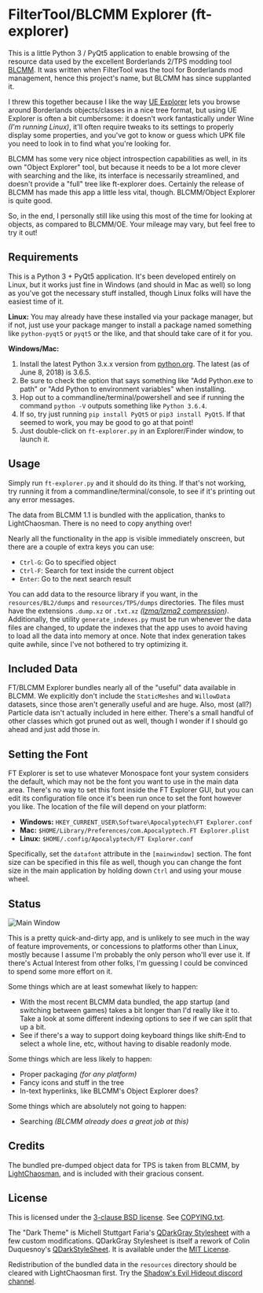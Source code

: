 FilterTool/BLCMM Explorer (ft-explorer)
=======================================

This is a little Python 3 / PyQt5 application to enable browsing of the
resource data used by the excellent Borderlands 2/TPS modding tool
[BLCMM](https://github.com/BLCM/BLCMods/wiki/Borderlands-Community-Mod-Manager).
It was written when FilterTool was the tool for Borderlands mod management,
hence this project's name, but BLCMM has since supplanted it.

I threw this together because I like the way
[UE Explorer](http://eliotvu.com/portfolio/view/21/ue-explorer) lets you
browse around Borderlands objects/classes in a nice tree format, but using
UE Explorer is often a bit cumbersome: it doesn't work fantastically under
Wine *(I'm running Linux)*, it'll often require tweaks to its settings to
properly display some properties, and you've got to know or guess which UPK
file you need to look in to find what you're looking for.

BLCMM has some very nice object introspection capabilities as well, in its
own "Object Explorer" tool, but because it needs to be a lot more clever
with searching and the like, its interface is necessarily streamlined, and
doesn't provide a "full" tree like ft-explorer does.  Certainly the release
of BLCMM has made this app a little less vital, though.  BLCMM/Object Explorer
is quite good.

So, in the end, I personally still like using this most of the time for
looking at objects, as compared to BLCMM/OE.  Your mileage may vary, but
feel free to try it out!

Requirements
------------

This is a Python 3 + PyQt5 application.  It's been developed entirely on
Linux, but it works just fine in Windows (and should in Mac as well) so long as
you've got the necessary stuff installed, though Linux folks will have the
easiest time of it.

**Linux:** You may already have these installed via your package manager,
but if not, just use your package manger to install a package named something
like `python-pyqt5` or `pyqt5` or the like, and that should take care of it
for you.

**Windows/Mac:**
1. Install the latest Python 3.x.x version from
  [python.org](https://www.python.org/downloads/).  The latest (as of June 8, 2018) is 3.6.5.
2. Be sure to check the option that says something like "Add Python.exe to path"
  or "Add Python to environment variables" when installing.
3. Hop out to a commandline/terminal/powershell and see if running the command
  `python -V` outputs something like `Python 3.6.4`.
4. If so, try just running `pip install PyQt5` or `pip3 install PyQt5`.  If that
  seemed to work, you may be good to go at that point!
5. Just double-click on `ft-explorer.py` in an Explorer/Finder window, to launch
  it.

Usage
-----

Simply run `ft-explorer.py` and it should do its thing.  If that's not
working, try running it from a commandline/terminal/console, to see if it's
printing out any error messages.

The data from BLCMM 1.1 is bundled with the application, thanks to
LightChaosman.  There is no need to copy anything over!

Nearly all the functionality in the app is visible immediately onscreen,
but there are a couple of extra keys you can use:

* `Ctrl-G`: Go to specified object
* `Ctrl-F`: Search for text inside the current object
* `Enter`: Go to the next search result

You can add data to the resource library if you want, in the
`resources/BL2/dumps` and `resources/TPS/dumps` directories.  The files must
have the extensions `.dump.xz` or `.txt.xz` *([lzma/lzma2
compression](https://en.wikipedia.org/wiki/Xz))*.  Additionally, the utility
`generate_indexes.py` must be run whenever the data files are changed, to
update the indexes that the app uses to avoid having to load all the data
into memory at once.  Note that index generation takes quite awhile, since
I've not bothered to try optimizing it.

Included Data
-------------

FT/BLCMM Explorer bundles nearly all of the "useful" data available in
BLCMM.  We explicitly don't include the `StaticMeshes` and `WillowData`
datasets, since those aren't generally useful and are huge.  Also, most
(all?) Particle data isn't actually included in here either.  There's a
small handful of other classes which got pruned out as well, though I
wonder if I should go ahead and just add those in.

Setting the Font
----------------

FT Explorer is set to use whatever Monospace font your system considers the
default, which may not be the font you want to use in the main data area.
There's no way to set this font inside the FT Explorer GUI, but you can edit
its configuration file once it's been run once to set the font however you
like.  The location of the file will depend on your platform:

* **Windows:** `HKEY_CURRENT_USER\Software\Apocalyptech\FT Explorer.conf`
* **Mac:** `$HOME/Library/Preferences/com.Apocalyptech.FT Explorer.plist`
* **Linux:** `$HOME/.config/Apocalyptech/FT Explorer.conf`

Specifically, set the `datafont` attribute in the `[mainwindow]` section.
The font size can be specified in this file as well, though you can change
the font size in the main application by holding down `Ctrl` and using your
mouse wheel.

Status
------

![Main Window](screenshot.png)

This is a pretty quick-and-dirty app, and is unlikely to see much in the
way of feature improvements, or concessions to platforms other than Linux,
mostly because I assume I'm probably the only person who'll ever use it.
If there's Actual Interest from other folks, I'm guessing I could be
convinced to spend some more effort on it.

Some things which are at least somewhat likely to happen:

* With the most recent BLCMM data bundled, the app startup (and switching
  between games) takes a bit longer than I'd really like it to.  Take a
  look at some different indexing options to see if we can split that up
  a bit.
* See if there's a way to support doing keyboard things like shift-End to
  select a whole line, etc, without having to disable readonly mode.

Some things which are less likely to happen:

* Proper packaging *(for any platform)*
* Fancy icons and stuff in the tree
* In-text hyperlinks, like BLCMM's Object Explorer does?

Some things which are absolutely not going to happen:

* Searching *(BLCMM already does a great job at this)*

Credits
-------

The bundled pre-dumped object data for TPS is taken from BLCMM, by
[LightChaosman](https://www.youtube.com/channel/UCgJ6TA5sZ_Rwc1LPDYbQT1Q), and
is included with their gracious consent.

License
-------

This is licensed under the [3-clause BSD license](https://opensource.org/licenses/BSD-3-Clause).
See [COPYING.txt](COPYING.txt).

The "Dark Theme" is Michell Stuttgart Faria's
[QDarkGray Stylesheet](https://github.com/mstuttgart/qdarkgray-stylesheet)
with a few custom modifications.  QDarkGray Stylesheet is itself a rework of
Colin Duquesnoy's [QDarkStyleSheet](https://github.com/ColinDuquesnoy/QDarkStyleSheet).
It is available under the [MIT License](qdarkgraystyle/COPYING.txt).

Redistribution of the bundled data in the `resources` directory should be
cleared with LightChaosman first.  Try the
[Shadow's Evil Hideout discord channel](https://discord.gg/0YjZxbVBS9b3bXUS).

